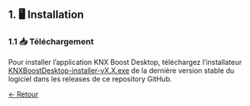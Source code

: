 ## 1. 🖥 Installation
### 1.1 📥 Téléchargement

Pour installer l’application KNX Boost Desktop, téléchargez l’installateur [KNXBoostDesktop-installer-vX.X.exe](https://github.com/Daichi9764/UCRM/releases) de la dernière version stable du logiciel dans les releases de ce repository GitHub.

[← Retour](../README.md)
